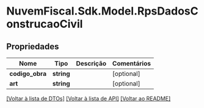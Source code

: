 # NuvemFiscal.Sdk.Model.RpsDadosConstrucaoCivil

## Propriedades

Nome | Tipo | Descrição | Comentários
------------ | ------------- | ------------- | -------------
**codigo_obra** | **string** |  | [optional] 
**art** | **string** |  | [optional] 

[[Voltar à lista de DTOs]](../README.md#documentation-for-models) [[Voltar à lista de API]](../README.md#documentation-for-api-endpoints) [[Voltar ao README]](../README.md)

